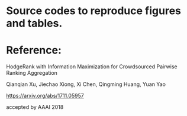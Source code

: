 # Source codes to reproduce figures and tables.
# Reference:

HodgeRank with Information Maximization for Crowdsourced Pairwise Ranking Aggregation

Qianqian Xu, Jiechao Xiong, Xi Chen, Qingming Huang, Yuan Yao

https://arxiv.org/abs/1711.05957

accepted by AAAI 2018
